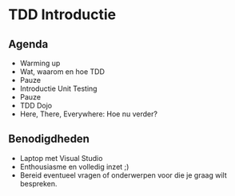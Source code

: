 # TDD Introductie

## Agenda
- Warming up
- Wat, waarom en hoe TDD
- Pauze
- Introductie Unit Testing
- Pauze
- TDD Dojo
- Here, There, Everywhere: Hoe nu verder?

## Benodigdheden
- Laptop met Visual Studio
- Enthousiasme en volledig inzet ;)
- Bereid eventueel vragen of onderwerpen voor die je graag wilt bespreken.